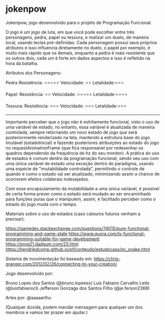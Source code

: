 # jokenpow
Jokenpow, jogo desenvolvido para o projeto de Programação Funcional.

O jogo é um jogo de luta, em que você pode escolher entre três personagens, pedra, papel ou tesoura, e realizar um duelo, de maneira local, usando teclas pré-definidas. Cada personagem possuí seus próprios atributos e isso influencia diretamente no duelo, o papel por exemplo, é muito mais rápido que os demais, enquanto a pedra é mais resistente que os outros dois, cada um é forte em dados aspectos e isso é refletido na hora da batalha.

Atributos dos Personagens:

Pedra
  Resistência: ⭐⭐⭐⭐⭐
  Velocidade: ⭐⭐
  Letalidade:⭐⭐⭐

Papel:
  Resistência: ⭐⭐
  Velocidade: ⭐⭐⭐⭐⭐
  Letalidade:⭐⭐⭐⭐

Tesoura:
  Resistência: ⭐⭐⭐
  Velocidade: ⭐⭐⭐
  Letalidade:⭐⭐⭐

--------------------

Importante perceber que o jogo não é estritamente funcional, visto o uso de uma variável de estado, no entanto, essa variável é atualizada de maneira controlada, sempre retornando um novo estado de jogo que será posteriormente renderizado na tela, mantendo a estrutura base do jogo imutável (estadoInicial) e fazendo posteriores atribuições ao estado do jogo no requestAnimationFrame (que fica responsável por redesenhar os quadros dependendo da frequência de hz do seu monitor). A prática do uso de estados é comum dentro da programação funcional, sendo seu uso com uma única variável de estado uma exceção dentro do paradigma, usando uma espécie de "imutabilidade controlada", permitindo o controle de quando e como o estado vai ser atualizado, minimizando assim a chance de ocorrerem efeitos colaterais indesejados. 

Com esse encapsulamento da mutabilidade a uma única variável, é possível de certa forma prever como o estado será mudado ao ser encaminhado para funções puras que o manipulem, assim, é facilitado perceber como o estado do jogo muda com o tempo.

Materiais sobre o uso de estados (caso calouros futuros venham a precisar):

https://gamedev.stackexchange.com/questions/74015/pure-functional-programming-and-game-state
https://www.quora.com/Is-functional-programming-suitable-for-game-development
https://prog21.dadgum.com/23.html
https://hendrikdcomp.github.io/pf/conteudo/estudocaso/ec_snake.html

Sistema de movimentação foi baseado em: https://chris-granger.com/2012/02/26/connecting-to-your-creation/

Jogo desenvolvido por:

Bruno Lopes dos Santos (@bruno.lopeess)
Luis Fabiano Carvalho Leite (@luisfabianocl)
Jefferson Gonzaga dos Santos Filho  (@je.ferson2368)

Artes por: @aaaaarthu

(Qualquer dúvida, podem mandar mensagem para qualquer um dos membros e vamos ter prazer em ajudar.)



